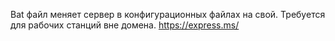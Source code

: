 Bat файл меняет сервер в конфигурационных файлах на свой. Требуется для рабочих станций вне домена. 
https://express.ms/